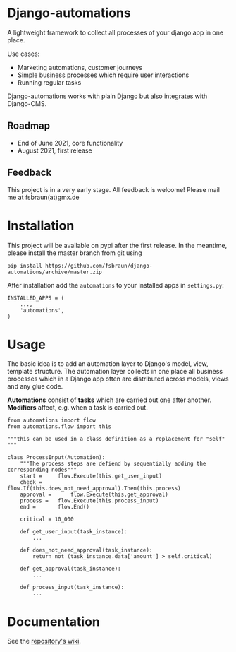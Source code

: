 # Django-automations

A lightweight framework to collect all processes of your django app in one place.

Use cases:

* Marketing automations, customer journeys
* Simple business processes which require user interactions
* Running regular tasks

Django-automations works with plain Django but also integrates with Django-CMS.

## Roadmap

* End of June 2021, core functionality
* August 2021, first release

## Feedback

This project is in a very early stage. All feedback is welcome! Please mail me at fsbraun(at)gmx.de

# Installation

This project will be available on pypi after the first release. In the meantime, please install the master branch from
git using

    pip install https://github.com/fsbraun/django-automations/archive/master.zip

After installation add the `automations` to your installed apps in `settings.py`:

    INSTALLED_APPS = (
        ...,
        'automations',
    )

# Usage

The basic idea is to add an automation layer to Django's model, view, template structure. The automation layer collects
in one place all business processes which in a Django app often are distributed across models, views and any glue code.

**Automations** consist of **tasks** which are carried out one after another. **Modifiers** affect, e.g. when a task is carried out.

    from automations import flow
    from automations.flow import this

    """this can be used in a class definition as a replacement for "self" """

    class ProcessInput(Automation):
        """The process steps are defiend by sequentially adding the corresponding nodes"""
        start =     flow.Execute(this.get_user_input)
        check =     flow.If(this.does_not_need_approval).Then(this.process)
        approval =      flow.Execute(this.get_approval)
        process =   flow.Execute(this.process_input)
        end =       flow.End()

        critical = 10_000
    
        def get_user_input(task_instance):
            ...

        def does_not_need_approval(task_instance):
            return not (task_instance.data['amount'] > self.critical)

        def get_approval(task_instance):
            ...

        def process_input(task_instance):
            ...

# Documentation

See the [repository's wiki](https://github.com/fsbraun/django-automations/wiki).